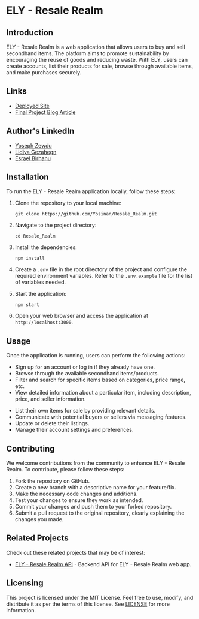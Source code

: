 
<!-- # Resale Realm  

Its an app that enables users to sale and buy secondhand prodcuts for reasonable prices.

## Getting Started

```bash
# fork this project and clone forked repository and cd into it
npm i  # install node modules
# build the API as described in below ERD
npm run test   # test your app if it passes
npm run start
```
[Authors](https://github.com/Yosinan/Resale_Realm/blob/main/AUTHORS)
- Yoseph -> [Github](https://github.com/Yosinan)
- Lidiya -> [Github](https://github.com/Lindagez)
- Esrael -> [Github](https://github.com/esru13) -->


# ELY - Resale Realm

## Introduction

ELY - Resale Realm is a web application that allows users to buy and sell secondhand items. The platform aims to promote sustainability by encouraging the reuse of goods and reducing waste. With ELY, users can create accounts, list their products for sale, browse through available items, and make purchases securely.

## Links

- [Deployed Site](https://yosinan.github.io/landing/)
- [Final Project Blog Article](https://www.example.com)

## Author's LinkedIn
- [Yoseph Zewdu](https://www.linkedin.com/in/yoseph-zewdu-708048251/)
- [Lidiya Gezahegn](https://www.linkedin.com/in/lidiya-gezahegn-9491a9211/)
- [Esrael Birhanu](https://www.linkedin.com/in/esrael-berhanu-360ba6248/)

## Installation

To run the ELY - Resale Realm application locally, follow these steps:

1. Clone the repository to your local machine:

   ```
   git clone https://github.com/Yosinan/Resale_Realm.git
   ```

2. Navigate to the project directory:

   ```
   cd Resale_Realm
   ```

3. Install the dependencies:

   ```
   npm install
   ```

4. Create a `.env` file in the root directory of the project and configure the required environment variables. Refer to the `.env.example` file for the list of variables needed.

5. Start the application:

   ```
   npm start
   ```

6. Open your web browser and access the application at `http://localhost:3000`.

## Usage

Once the application is running, users can perform the following actions:

- Sign up for an account or log in if they already have one.
- Browse through the available secondhand items/products.
- Filter and search for specific items based on categories, price range, etc.
- View detailed information about a particular item, including description, price, and seller information.
<!-- - Add desired items to their cart and proceed to the checkout process.
- Make secure payments using supported payment methods.
- Track the status of their purchases. -->
- List their own items for sale by providing relevant details.
- Communicate with potential buyers or sellers via messaging features.
- Update or delete their listings.
- Manage their account settings and preferences.

## Contributing

We welcome contributions from the community to enhance ELY - Resale Realm. To contribute, please follow these steps:

1. Fork the repository on GitHub.
2. Create a new branch with a descriptive name for your feature/fix.
3. Make the necessary code changes and additions.
4. Test your changes to ensure they work as intended.
5. Commit your changes and push them to your forked repository.
6. Submit a pull request to the original repository, clearly explaining the changes you made.

## Related Projects

Check out these related projects that may be of interest:

- [ELY - Resale Realm API](https://github.com/Yosinan/Resale_Realm/backend) - Backend API for ELY - Resale Realm web app.


## Licensing

This project is licensed under the MIT License. Feel free to use, modify, and distribute it as per the terms of this license. See [LICENSE](LICENSE) for more information.